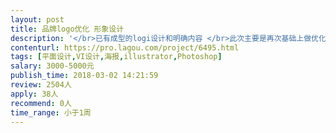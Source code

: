 ```yaml
---                
layout: post       
title: 品牌logo优化 形象设计           
description: '</br>已有成型的logi设计和明确内容 </br>此次主要是再次基础上做优化和延展</br>另有其他项目长期招募合作</br>'     
contenturl: https://pro.lagou.com/project/6495.html      
tags: [平面设计,VI设计,海报,illustrator,Photoshop]            
salary: 3000-5000元          
publish_time: 2018-03-02 14:21:59         
review: 2504人                   
apply: 38人                   
recommend: 0人                   
time_range: 小于1周              
---                 
```

